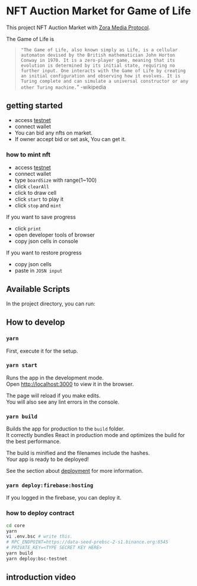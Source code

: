 # NFT Auction Market for Game of Life 
This project NFT Auction Market with [Zora Media Protocol](https://github.com/ourzora/core).

The Game of Life is
>`"The Game of Life, also known simply as Life, is a cellular automaton devised by the British mathematician John Horton Conway in 1970. It is a zero-player game, meaning that its evolution is determined by its initial state, requiring no further input. One interacts with the Game of Life by creating an initial configuration and observing how it evolves. It is Turing complete and can simulate a universal constructor or any other Turing machine.`” -wikipedia

## getting started
- access [testnet](https://lifegame-nft.web.app/)
- connect wallet
- You can bid any nfts on market.
- If owner accept bid or set ask, You can get it.

### how to mint nft
- access [testnet](https://lifegame-nft.web.app/editor)
- connect wallet
- type `boardSize` with range(1~100)
- click `clearAll`
- click to draw cell
- click `start` to play it
- click `stop` and `mint`

If you want to save progress
- click `print`
- open developer tools of browser
- copy json cells in console

If you want to restore progress
- copy json cells
- paste in `JOSN input`


## Available Scripts

In the project directory, you can run:

## How to develop
### `yarn`
First, execute it for the setup.

### `yarn start`

Runs the app in the development mode.\
Open [http://localhost:3000](http://localhost:3000) to view it in the browser.

The page will reload if you make edits.\
You will also see any lint errors in the console.

### `yarn build`

Builds the app for production to the `build` folder.\
It correctly bundles React in production mode and optimizes the build for the best performance.

The build is minified and the filenames include the hashes.\
Your app is ready to be deployed!

See the section about [deployment](https://facebook.github.io/create-react-app/docs/deployment) for more information.

### `yarn deploy:firebase:hosting`
If you logged in the firebase, you can deploy it.

### how to deploy contract
```bash
cd core
yarn
vi .env.bsc # write this.
# RPC_ENDPOINT=https://data-seed-prebsc-2-s1.binance.org:8545
# PRIVATE_KEY=<TYPE SECRET KEY HERE>
yarn build
yarn deploy:bsc-testnet
```

## introduction video

[comment]: <> (TODO youtube link)
